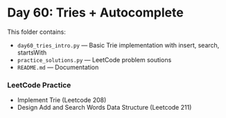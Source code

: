 # Day 60: Tries + Autocomplete

This folder contains:
- `day60_tries_intro.py` — Basic Trie implementation with insert, search, startsWith
- `practice_solutions.py` — LeetCode problem soutions
- `README.md` — Documentation

### LeetCode Practice
- Implement Trie (Leetcode 208)
- Design Add and Search Words Data Structure (Leetcode 211)